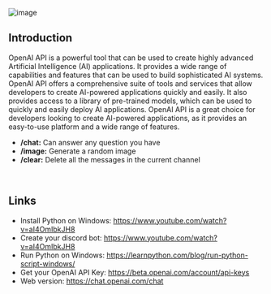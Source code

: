 ![image](https://user-images.githubusercontent.com/83751620/212253036-ace9520e-ea5f-4eb1-bf53-265d471e336d.png)

## Introduction
OpenAI API is a powerful tool that can be used to create highly advanced Artificial Intelligence (AI) applications. It provides a wide range of capabilities and features that can be used to build sophisticated AI systems. OpenAI API offers a comprehensive suite of tools and services that allow developers to create AI-powered applications quickly and easily. It also provides access to a library of pre-trained models, which can be used to quickly and easily deploy AI applications. OpenAI API is a great choice for developers looking to create AI-powered applications, as it provides an easy-to-use platform and a wide range of features.
- **/chat:** Can answer any question you have
- **/image:** Generate a random image 
- **/clear:** Delete all the messages in the current channel

<br>

## Links
- Install Python on Windows: https://www.youtube.com/watch?v=aI4OmIbkJH8
- Create your discord bot: https://www.youtube.com/watch?v=aI4OmIbkJH8
- Run Python on Windows: https://learnpython.com/blog/run-python-script-windows/
- Get your OpenAI API Key: https://beta.openai.com/account/api-keys
- Web version: https://chat.openai.com/chat
